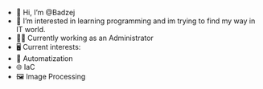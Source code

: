 - 👋 Hi, I’m @Badzej
- 👀 I’m interested in learning programming and im trying to find my way in IT world.
- 🧑‍💼 Currently working as an Administrator
- 🖥️ Current interests:
- 🦾 Automatization
- 🌐 IaC
- 🖼️ Image Processing

<!---
Badzej/Badzej is a ✨ special ✨ repository because its `README.md` (this file) appears on your GitHub profile.
You can click the Preview link to take a look at your changes.
--->

